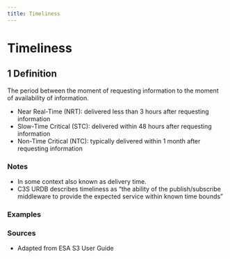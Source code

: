```yaml
---
title: Timeliness
---
```


# Timeliness

## 1 Definition

The period between the moment of requesting information to the moment of availability of information. 

- Near Real-Time (NRT): delivered less than 3 hours after requesting information 
- Slow-Time Critical (STC): delivered within 48 hours after requesting information 
- Non-Time Critical (NTC): typically delivered within 1 month after requesting information 

### Notes 
- In some context also known as delivery time.
- C3S URDB describes timeliness as “the ability of the publish/subscribe middleware to provide the expected service within known time bounds”

### Examples 

### Sources
- Adapted from ESA S3 User Guide 